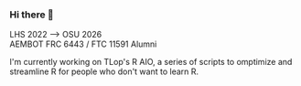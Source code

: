 ### Hi there 👋
LHS 2022 --> OSU 2026  
AEMBOT FRC 6443 / FTC 11591 Alumni

I'm currently working on TLop's R AIO, a series of scripts to omptimize and streamline R for people who don't want to learn R.


<!--
**TLop503/TLop503** is a ✨ _special_ ✨ repository because its `README.md` (this file) appears on your GitHub profile.

Here are some ideas to get you started:

- 🔭 I’m currently working on ...
- 🌱 I’m currently learning ...
- 👯 I’m looking to collaborate on ...
- 🤔 I’m looking for help with ...
- 💬 Ask me about ...
- 📫 How to reach me: ...
- 😄 Pronouns: ...
- ⚡ Fun fact: ...
-->

